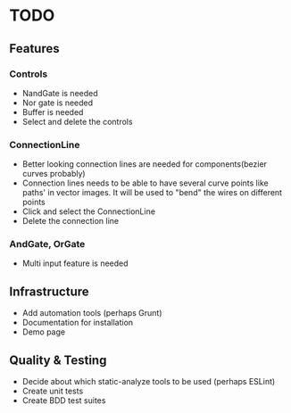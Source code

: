 # TODO

## Features

### Controls
* NandGate is needed
* Nor gate is needed
* Buffer is needed
* Select and delete the controls

### ConnectionLine
* Better looking connection lines are needed for components(bezier curves probably)
* Connection lines needs to be able to have several curve points like paths' in vector images. It will be used to "bend" the wires on different points
* Click and select the ConnectionLine
* Delete the connection line
### AndGate, OrGate
* Multi input feature is needed

## Infrastructure
* Add automation tools (perhaps Grunt)
* Documentation for installation
* Demo page

## Quality & Testing
* Decide about which static-analyze tools to be used (perhaps ESLint)
* Create unit tests
* Create BDD test suites
